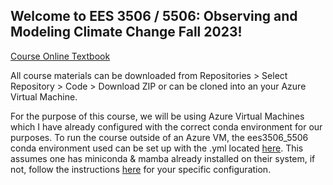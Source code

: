 ## Welcome to EES 3506 / 5506: Observing and Modeling Climate Change Fall 2023!

[Course Online Textbook](https://hackmd.io/3QEs24V3QbqUmfabs7ezvg?both)

All course materials can be downloaded from Repositories > Select Repository > Code > Download ZIP or can be cloned into an your Azure Virtual Machine.

For the purpose of this course, we will be using Azure Virtual Machines which I have already configured with the correct conda environment for our purposes. To run the course outside of an Azure VM, the ees3506_5506 conda environment used can be set up with the .yml located [here](https://github.com/EES-3506-5506/.github-private/blob/main/conda_env.yml). This assumes one has miniconda & mamba already installed on their system, if not, follow the instructions [here](https://docs.conda.io/en/latest/miniconda.html) for your specific configuration.


